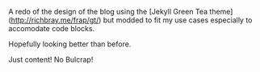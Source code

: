 A redo of the design of the blog using the [Jekyll Green Tea theme] (http://richbray.me/frap/gt/) but modded to fit my use cases especially to accomodate code blocks.

Hopefully looking better than before.

Just content! No Bulcrap!